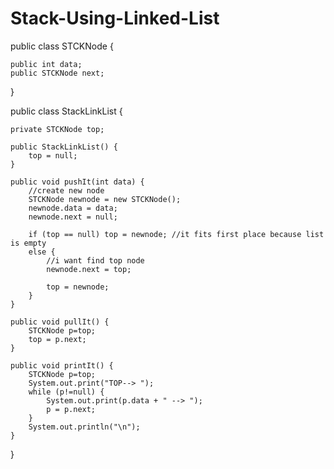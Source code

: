 # Stack-Using-Linked-List

public class STCKNode {
	
	public int data;
	public STCKNode next;

}

public class StackLinkList {

	private STCKNode top;
	
	public StackLinkList() {
		top = null;
	}
	
	public void pushIt(int data) {
		//create new node
		STCKNode newnode = new STCKNode();
		newnode.data = data;
		newnode.next = null;
		
		if (top == null) top = newnode; //it fits first place because list is empty
		else {
			//i want find top node 
			newnode.next = top;
			
			top = newnode;
		}
	}
	
	public void pullIt() {
		STCKNode p=top;
		top = p.next;
	}
	
	public void printIt() {
		STCKNode p=top;
		System.out.print("TOP--> ");
		while (p!=null) {
			System.out.print(p.data + " --> ");
			p = p.next;
		}
		System.out.println("\n");
	}
}
